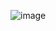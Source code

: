 ![image](https://github.com/Dharsan999/GG-Hospital/assets/166017224/16b4984c-bbd0-46b2-9892-631752241496)
